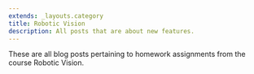 ```yaml
---
extends: _layouts.category
title: Robotic Vision
description: All posts that are about new features.
---
```


These are all blog posts pertaining to homework assignments from the course Robotic Vision. 
